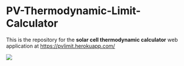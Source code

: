 # PV-Thermodynamic-Limit-Calculator

This is the repository for the **solar cell thermodynamic calculator** web application at https://pvlimit.herokuapp.com/

![](SQCalculator-Demo.gif)
